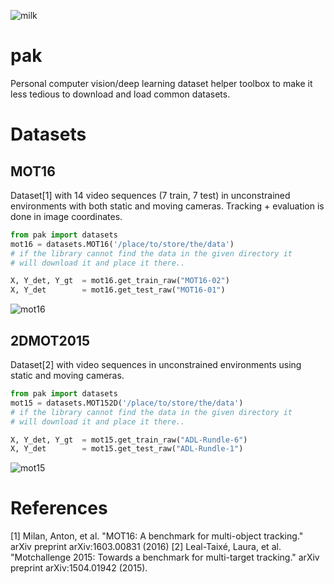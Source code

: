![milk](https://user-images.githubusercontent.com/831215/32673460-9057f8ac-c64f-11e7-97e0-672eef1fe75d.png)

# pak
Personal computer vision/deep learning dataset helper toolbox to make it less tedious to download and 
load common datasets.

# Datasets

## MOT16
Dataset[1] with 14 video sequences (7 train, 7 test) in unconstrained environments with both static and
moving cameras. Tracking + evaluation is done in image coordinates.

```python
from pak import datasets
mot16 = datasets.MOT16('/place/to/store/the/data')
# if the library cannot find the data in the given directory it
# will download it and place it there..

X, Y_det, Y_gt  = mot16.get_train_raw("MOT16-02")
X, Y_det        = mot16.get_test_raw("MOT16-01")
```

![mot16](https://user-images.githubusercontent.com/831215/32783815-5336b2b4-c94d-11e7-8e8c-db4209e61450.png)

## 2DMOT2015

Dataset[2] with video sequences in unconstrained environments using static and moving cameras.

```python
from pak import datasets
mot15 = datasets.MOT152D('/place/to/store/the/data')
# if the library cannot find the data in the given directory it
# will download it and place it there..

X, Y_det, Y_gt  = mot15.get_train_raw("ADL-Rundle-6")
X, Y_det        = mot15.get_test_raw("ADL-Rundle-1")
```

![mot15](https://user-images.githubusercontent.com/831215/32783818-5407e69a-c94d-11e7-9569-f6942b2be857.png)


# References

[1] Milan, Anton, et al. "MOT16: A benchmark for multi-object tracking." arXiv preprint arXiv:1603.00831 (2016)
[2] Leal-Taixé, Laura, et al. "Motchallenge 2015: Towards a benchmark for multi-target tracking." arXiv preprint arXiv:1504.01942 (2015).
